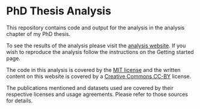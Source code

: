 # PhD Thesis Analysis

This repository contains code and output for the analysis in the analysis
chapter of my PhD thesis.

To see the results of the analysis please visit the [analysis website][website].
If you wish to reproduce the analysis follow the instructions on the Getting
started page.

The code in this analysis is covered by the [MIT license][mit] and the written
content on this website is covered by a [Creative Commons CC-BY][cc] license.

The publications mentioned and datasets used are covered by their respective 
licenses and usage agreements. Please refer to those sources for details.

[website]: https://lazappi.github.io/phd-thesis-analysis "Analysis website"
[mit]: https://choosealicense.com/licenses/mit/ "MIT License"
[cc]: https://creativecommons.org/licenses/by/4.0/ "CC-BY License"
